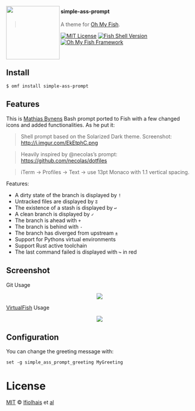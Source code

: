 <img
src="https://cdn.rawgit.com/oh-my-fish/oh-my-fish/e4f1c2e0219a17e2c748b824004c8d0b38055c16/docs/logo.svg"
align="left" width="144px" height="144px"/>

#### simple-ass-prompt
> A theme for [Oh My Fish][omf-link].

[![MIT License](https://img.shields.io/badge/license-MIT-007EC7.svg?style=flat-square)](/LICENSE)
[![Fish Shell Version](https://img.shields.io/badge/fish-v2.2.0-007EC7.svg?style=flat-square)](http://fishshell.com)
[![Oh My Fish Framework](https://img.shields.io/badge/Oh%20My%20Fish-Framework-007EC7.svg?style=flat-square)](https://www.github.com/oh-my-fish/oh-my-fish)

<br/>

## Install

```fish
$ omf install simple-ass-prompt
```

## Features
This is [Mathias Bynens][mths] Bash prompt ported to Fish with a few changed
icons and added functionalities. As he put it:


> Shell prompt based on the Solarized Dark theme.
> Screenshot: http://i.imgur.com/EkEtphC.png

> Heavily inspired by @necolas’s prompt: https://github.com/necolas/dotfiles

> iTerm → Profiles → Text → use 13pt Monaco with 1.1 vertical spacing.

Features:

- A dirty state of the branch is displayed by `!`
- Untracked files are displayed by `☡`
- The existence of a stash is displayed by `↩`
- A clean branch is displayed by `✓`
- The branch is ahead with `+`
- The branch is behind with `-`
- The branch has diverged from upstream `±`
- Support for Pythons virtual environments
- Support Rust active toolchain
- The last command failed is displayed with `↪` in red

## Screenshot
Git Usage
<p align="center">
<img src="http://cl.ly/1G0Z2j3A0C1Q/Screen%20Recording%202015-12-16%20at%2010.09%20pm.gif">
</p>

[VirtualFish][vf] Usage
<p align="center">
<img src="http://cl.ly/image/1Y36043M2U3M/simple_ass_prompt_virtual.png">
</p>

## Configuration
You can change the greeting message with:
```fish
set -g simple_ass_prompt_greeting MyGreeting
```

# License

[MIT][mit] © [lfiolhais][author] et [al][contributors]


[mit]:            http://opensource.org/licenses/MIT
[author]:         http://github.com/lfiolhais
[contributors]:   https://github.com/lfiolhais/simple_ass_prompt/graphs/contributors
[omf-link]:       https://www.github.com/oh-my-fish/oh-my-fish
[mths]: https://github.com/mathiasbynens/dotfiles
[license-badge]:  https://img.shields.io/badge/license-MIT-007EC7.svg?style=flat-square
[vf]: https://github.com/adambrenecki/virtualfish
